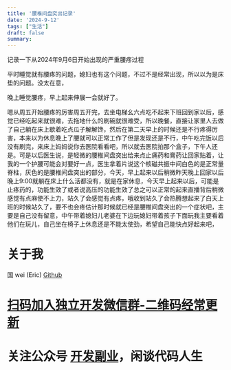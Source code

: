 ```yaml
---
title: '腰椎间盘突出记录'
date: '2024-9-12'
tags: ["生活"]
draft: false
summary:
---
```


记录一下从2024年9月6日开始出现的严重腰疼过程


平时睡觉就有腰疼的问题，媳妇也有这个问题，不过不是经常出现，所以以为是床垫的问题。没太在意，

晚上睡觉腰疼，早上起来伸展一会就好了。





嗯从周五开始腰疼的厉害周五开完，去坐电梯幺六点吃不起来下班回到家以后，感觉已经吃起来就很难，去拖地什么的刷碗就很难受，所以晚餐，直接让家里人去做了自己躺在床上歇着吃点瓜子解解馋，然后在第二天早上的时候还是不行疼得厉害，本来以为休息晚上了腰就可以正常工作了但是发现还是不行，中午吃完饭以后没有刷完，来床上妈妈说你去医院看看吧，所以就去医院拍那个盒子，下午人还是。可是以后医生说，是轻微的腰椎间盘突出给来点止痛药和膏药让回家贴着，让我的一个护腰可能会对要好一点，医生拿着片说这个核磁共振中间白色的是正常量脊柱，灰色的是腰椎间盘突出的部分，今天，早上起来以后稍微昨天晚上回家以后晚上9:00就躺在床上什么活都没有，就是在家休息，今天早上起来以后，可能是止疼药的，功能生效了或者说高压的功能生效了总之可以正常的起来直播背后稍微感觉有点麻使不上力，站久了会感觉有点疼，哦收到站久了会热腾想起来了白天上班的时候站久了，要不也会疼估计那时候就已经是腰椎间盘突出的一个症状吧，主要是自己没有留意，中午带着媳妇儿老婆在下边玩媳妇带着孩子下面玩我主要看着他们在玩儿，自己坐在椅子上休息还是不能太使劲，希望自己能快点好起来吧，





















# 关于我
国 wei (Eric)
[Github](https://github.com/ygweric)

# [扫码加入独立开发微信群-二维码经常更新](https://raw.githubusercontent.com/ygweric/ygweric.github.io/main/assets/qr-schedule-update/indenpendent_dev.png)

# 关注公众号 [开发副业](https://github.com/ygweric/ygweric.github.io/blob/main/assets/jinjing/wx_office_account_qr.png?raw=true)，闲谈代码人生
